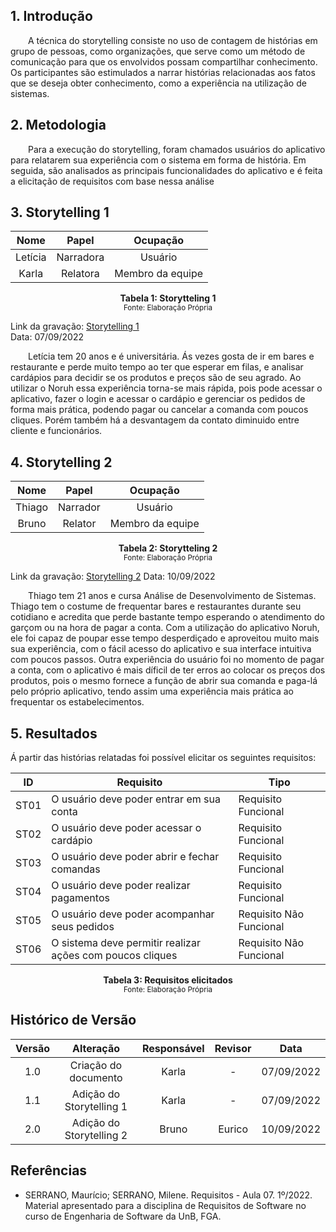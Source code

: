## 1. Introdução

&emsp;&emsp;A técnica do storytelling consiste no uso de contagem de histórias em grupo de pessoas, como organizações, que serve como um método de comunicação para que os envolvidos possam compartilhar conhecimento. Os participantes são estimulados a narrar histórias relacionadas aos fatos que se deseja obter conhecimento, como a experiência na utilização de sistemas.

## 2. Metodologia

&emsp;&emsp;Para a execução do storytelling, foram chamados usuários do aplicativo para relatarem sua experiência com o sistema em forma de história. Em seguida, são analisados as principais funcionalidades do aplicativo e é feita a elicitação de requisitos com base nessa análise

## 3. Storytelling 1

|  Nome   |   Papel   |     Ocupação     |
| :-----: | :-------: | :--------------: |
| Letícia | Narradora |     Usuário      |
|  Karla  | Relatora  | Membro da equipe |

<figcaption align='center'>
    <b>Tabela 1: Storytteling 1  </b>
    <br><small> Fonte: Elaboração Própria </small>
</figcaption>

Link da gravação: [Storytelling 1](../../assets/elicitacao//storytelling1.mp3)  
Data: 07/09/2022

&emsp;&emsp;Letícia tem 20 anos e é universitária. Ás vezes gosta de ir em bares e restaurante e perde muito tempo ao ter que esperar em filas, e analisar cardápios para decidir se os produtos e preços são de seu agrado. Ao utilizar o Noruh essa experiência torna-se mais rápida, pois pode acessar o aplicativo, fazer o login e acessar o cardápio e gerenciar os pedidos de forma mais prática, podendo pagar ou cancelar a comanda com poucos cliques. Porém também há a desvantagem da contato diminuido entre cliente e funcionários.

## 4. Storytelling 2

|  Nome  |  Papel   |     Ocupação     |
| :----: | :------: | :--------------: |
| Thiago | Narrador |     Usuário      |
| Bruno  | Relator  | Membro da equipe |

<figcaption align='center'>
    <b>Tabela 2: Storytteling 2  </b>
    <br><small> Fonte: Elaboração Própria </small>
</figcaption>

Link da gravação: [Storytelling 2](../../assets/elicitacao//storytelling2.mp3)
Data: 10/09/2022

&emsp;&emsp;Thiago tem 21 anos e cursa Análise de Desenvolvimento de Sistemas. Thiago tem o costume de frequentar bares e restaurantes durante seu cotidiano e acredita que perde bastante tempo esperando o atendimento do garçom ou na hora de pagar a conta. Com a utilização do aplicativo Noruh, ele foi capaz de poupar esse tempo desperdiçado e aproveitou muito mais sua experiência, com o fácil acesso do aplicativo e sua interface intuitiva com poucos passos. Outra experiência do usuário foi no momento de pagar a conta, com o aplicativo é mais díficil de ter erros ao colocar os preços dos produtos, pois o mesmo fornece a função de abrir sua comanda e paga-lá pelo próprio aplicativo, tendo assim uma experiência mais prática ao frequentar os estabelecimentos.

## 5. Resultados

Á partir das histórias relatadas foi possível elicitar os seguintes requisitos:

| ID   | Requisito                                                 | Tipo                    |
| ---- | --------------------------------------------------------- | ----------------------- |
| ST01 | O usuário deve poder entrar em sua conta                  | Requisito Funcional     |
| ST02 | O usuário deve poder acessar o cardápio                   | Requisito Funcional     |
| ST03 | O usuário deve poder abrir e fechar comandas              | Requisito Funcional     |
| ST04 | O usuário deve poder realizar pagamentos                  | Requisito Funcional     |
| ST05 | O usuário deve poder acompanhar seus pedidos              | Requisito Não Funcional |
| ST06 | O sistema deve permitir realizar ações com poucos cliques | Requisito Não Funcional |

<figcaption align='center'>
    <b>Tabela 3: Requisitos elicitados  </b>
    <br><small> Fonte: Elaboração Própria </small>
</figcaption>

## Histórico de Versão

| Versão |        Alteração         | Responsável | Revisor |    Data    |
| :----: | :----------------------: | :---------: | :-----: | :--------: |
|  1.0   |   Criação do documento   |    Karla    |    -    | 07/09/2022 |
|  1.1   | Adição do Storytelling 1 |    Karla    |    -    | 07/09/2022 |
|  2.0   | Adição do Storytelling 2 |    Bruno    | Eurico  | 10/09/2022 |

## Referências

- SERRANO, Maurício; SERRANO, Milene. Requisitos - Aula 07. 1º/2022. Material apresentado para a disciplina de Requisitos de Software no curso de Engenharia de Software da UnB, FGA.
